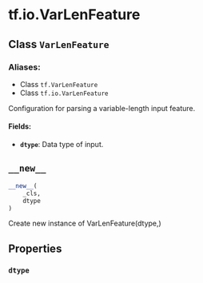 <div itemscope itemtype="http://developers.google.com/ReferenceObject">
<meta itemprop="name" content="tf.io.VarLenFeature" />
<meta itemprop="path" content="Stable" />
<meta itemprop="property" content="dtype"/>
<meta itemprop="property" content="__new__"/>
</div>

# tf.io.VarLenFeature

## Class `VarLenFeature`



### Aliases:

* Class `tf.VarLenFeature`
* Class `tf.io.VarLenFeature`

Configuration for parsing a variable-length input feature.

#### Fields:

* <b>`dtype`</b>: Data type of input.

<h2 id="__new__"><code>__new__</code></h2>

``` python
__new__(
    _cls,
    dtype
)
```

Create new instance of VarLenFeature(dtype,)



## Properties

<h3 id="dtype"><code>dtype</code></h3>





